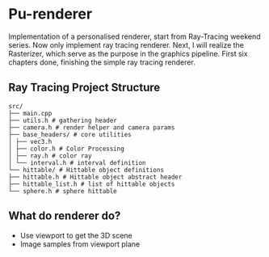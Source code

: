 # Pu-renderer
Implementation of a personalised renderer, start from Ray-Tracing weekend series. Now only implement ray tracing renderer.
Next, I will realize the Rasterizer, which serve as the purpose in the graphics pipeline.
First six chapters done, finishing the simple ray tracing renderer. 

## Ray Tracing Project Structure
```
src/
├── main.cpp
├── utils.h # gathering header
├── camera.h # render helper and camera params
├── base_headers/ # core utilities
│ ├── vec3.h
│ ├── color.h # Color Processing
│ ├── ray.h # color ray
│ └── interval.h # interval definition
└── hittable/ # Hittable object definitions
├── hittable.h # Hittable object abstract header
├── hittable_list.h # list of hittable objects
└── sphere.h # sphere hittable
```
## What do renderer do?
- Use viewport to get the 3D scene
- Image samples from viewport plane